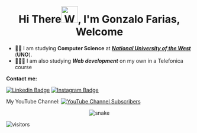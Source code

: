 <h1 align="center">Hi There<img src="https://c.tenor.com/-hWWcfwUzTAAAAAi/when-you.gif" 
         alt="Waving hand animated gif"
         height="45"
         width="45" />, I'm Gonzalo Farias, Welcome</h1> 
         
- 👨‍🎓 I am studying **Computer Science** at [***National University of the West***](http://www.uno.edu.ar)  (**UNO**). 
- 👨🏻‍💻 I am also studying ***Web development*** on my own in a Telefonica course <!--                      -->          

**Contact me:**  

[![Linkedin Badge](https://img.shields.io/badge/-LinkedIn-0075b5?style=for-the-badge&logo=Linkedin&logoWidth=20)](https://www.linkedin.com/in/gonzalofarias/)
<a href="https://www.instagram.com/gonzafarias01/?hl=es-la" target="_blank">![Instagram Badge](https://img.shields.io/badge/-Instagram-white?style=for-the-badge&logo=appveyor)<a/>
         
My YouTube Channel: <a href="https://www.youtube.com/channel/UCK1VdZqOxHVkPQvrgRKFG9g" target="_blank">![YouTube Channel Subscribers](https://img.shields.io/youtube/channel/subscribers/UCK1VdZqOxHVkPQvrgRKFG9g)<a/>

      
         
<p align="center"><img src='https://svgshare.com/i/aru.svg' title='snake'/><p/>

![visitors](https://visitor-badge.glitch.me/badge?page_id=GonzaFarias.visitor-badge.issue.1)



<!--![YouTube Channel Views](https://img.shields.io/youtube/channel/views/UCK1VdZqOxHVkPQvrgRKFG9g?style=social?color=d&label=Viewers%20on%20my%20channel&logoColor=d&style=social)
